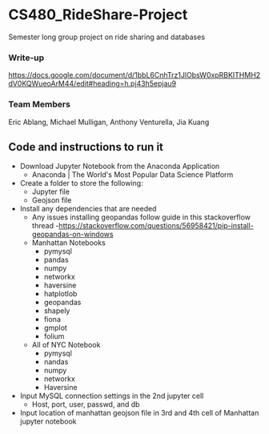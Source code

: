 # CS480_RideShare-Project
Semester long group project on ride sharing and databases

### Write-up
https://docs.google.com/document/d/1bbL6CnhTrz1JlObsW0xpRBKITHMH2dV0KQWueoArM44/edit#heading=h.pj43h5epjau9

### Team Members
Eric Ablang, Michael Mulligan, Anthony Venturella, Jia Kuang


## Code and instructions to run it

- Download Jupyter Notebook from the Anaconda Application
  - Anaconda | The World's Most Popular Data Science Platform
- Create a folder to store the following:
  - Jupyter file
  - Geojson file
- Install any dependencies that are needed
  - Any issues installing geopandas follow guide in this stackoverflow thread
    -https://stackoverflow.com/questions/56958421/pip-install-geopandas-on-windows
  - Manhattan Notebooks
    - pymysql
    - pandas
    - numpy
    - networkx
    - haversine
    - hatplotlob
    - geopandas
    - shapely
    - fiona
    - gmplot
    - folium
  - All of NYC Notebook
    - pymysql
    - nandas
    - numpy
    - networkx
    - Haversine
- Input MySQL connection settings in the 2nd jupyter cell
  - Host, port, user, passwd, and db
- Input location of manhattan geojson file in 3rd and 4th cell of Manhattan jupyter notebook

